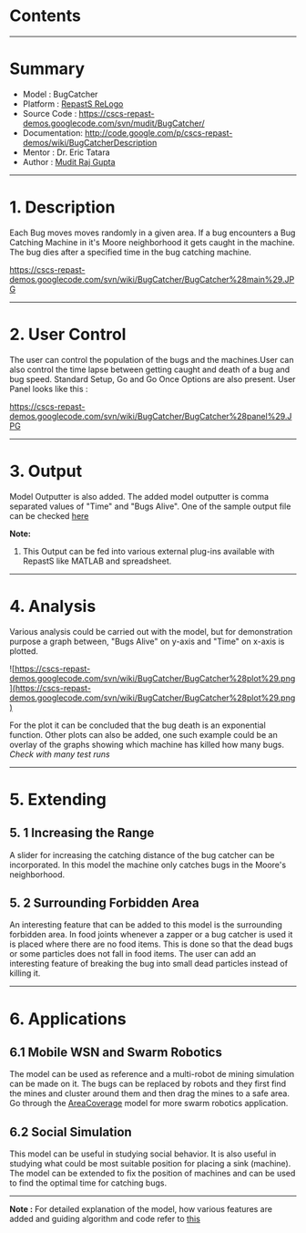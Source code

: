# Contents #




---


# Summary #

  * Model        : BugCatcher
  * Platform     : [RepastS ReLogo](RepastSReLogo.md)
  * Source Code  : https://cscs-repast-demos.googlecode.com/svn/mudit/BugCatcher/
  * Documentation: http://code.google.com/p/cscs-repast-demos/wiki/BugCatcherDescription
  * Mentor       : Dr. Eric Tatara
  * Author       : [Mudit Raj Gupta](Mudit.md)


---


# 1. Description #

Each Bug moves moves randomly in a given area. If a bug encounters a Bug Catching Machine in it's Moore neighborhood it gets caught in the machine. The bug dies after a specified time in the bug catching machine.


https://cscs-repast-demos.googlecode.com/svn/wiki/BugCatcher/BugCatcher%28main%29.JPG


---


# 2. User Control #

The user can control the population of the bugs and the machines.User can also control the time lapse between getting caught and death of a bug and bug speed. Standard Setup, Go and Go Once Options are also present. User Panel looks like this :

https://cscs-repast-demos.googlecode.com/svn/wiki/BugCatcher/BugCatcher%28panel%29.JPG



---


# 3. Output #

Model Outputter is also added. The added model outputter is comma separated values of "Time" and "Bugs Alive". One of the sample output file can be checked [here](https://code.google.com/p/cscs-repast-demos/source/browse/wiki/BugCatcher/Model%20Output.txt)

**Note:**

  1. This Output can be fed into various external plug-ins available with RepastS like MATLAB and spreadsheet.


---


# 4. Analysis #

Various analysis could be carried out with the model, but for demonstration purpose a graph between, "Bugs Alive" on y-axis and "Time" on x-axis is plotted.

![https://cscs-repast-demos.googlecode.com/svn/wiki/BugCatcher/BugCatcher%28plot%29.png](https://cscs-repast-demos.googlecode.com/svn/wiki/BugCatcher/BugCatcher%28plot%29.png)

For the plot it can be concluded that the bug death is an exponential function. Other plots can also be added, one such example could be an overlay of the graphs showing which machine has killed how many bugs. _Check with many test runs_


---


# 5. Extending #

## 5. 1 Increasing the Range ##

A slider for increasing the catching distance of the bug catcher can be incorporated. In this model the machine only catches bugs in the Moore's neighborhood.

## 5. 2 Surrounding Forbidden Area ##

An interesting feature that can be added to this model is the surrounding forbidden area. In food joints whenever a zapper or a bug catcher is used it is placed where there are no food items. This is done so that the dead bugs or some particles does not fall in food items. The user can add an interesting feature of breaking the bug into small dead particles instead of killing it.


---


# 6. Applications #

## 6.1 Mobile WSN and Swarm Robotics ##

The model can be used as reference and a multi-robot de mining simulation can be made on it. The bugs can be replaced by robots and they first find the mines and cluster around them and then drag the mines to a safe area. Go through the [AreaCoverage](AreaCoverage.md) model for more swarm robotics application.

## 6.2 Social Simulation ##

This model can be useful in studying social behavior. It is also useful in studying what could be most suitable position for placing a sink (machine). The model can be extended to fix the position of machines and can be used to find the optimal time for catching bugs.


---


**Note :** For detailed explanation of the model, how various features are added and guiding algorithm and code refer to [this](http://code.google.com/p/cscs-repast-demos/wiki/BugCatcherDescription)